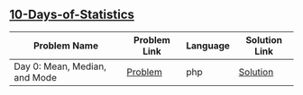 ## [10-Days-of-Statistics](https://www.hackerrank.com/domains/tutorials/10-days-of-statistics)

Problem Name|Problem Link|Language|Solution Link
---|---|---|---
Day 0: Mean, Median, and Mode|[Problem](https://www.hackerrank.com/challenges/s10-basic-statistics/problem)|php|[Solution](./s10-basic-statistics.php)
